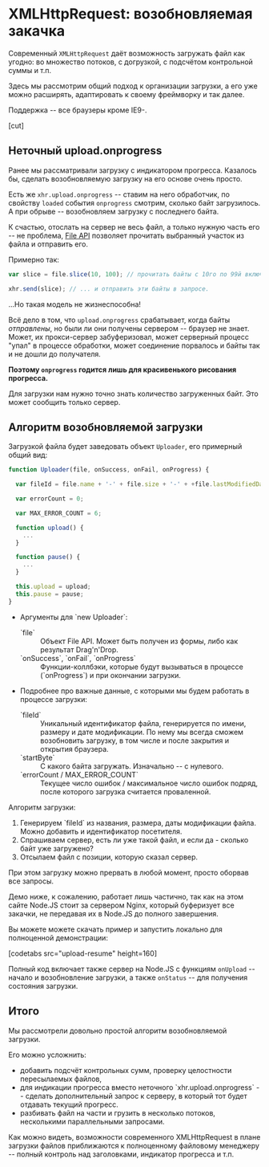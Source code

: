 # XMLHttpRequest: возобновляемая закачка

Современный `XMLHttpRequest` даёт возможность загружать файл как угодно: во множество потоков, с догрузкой, с подсчётом контрольной суммы и т.п.

Здесь мы рассмотрим общий подход к организации загрузки, а его уже можно расширять, адаптировать к своему фреймворку и так далее. 

Поддержка -- все браузеры кроме IE9-.

[cut]

## Неточный upload.onprogress

Ранее мы рассматривали загрузку с индикатором прогресса. Казалось бы, сделать возобновляемую загрузку на его основе очень просто. 

Есть же `xhr.upload.onprogress` -- ставим на него обработчик, по свойству `loaded`  события `onprogress` смотрим, сколько байт загрузилось. А при обрыве -- возобновляем загрузку с последнего байта. 

К счастью, отослать на сервер не весь файл, а только нужную часть его -- не проблема, [File API](http://www.w3.org/TR/FileAPI/) позволяет прочитать выбранный участок из файла и отправить его.

Примерно так:

```js
var slice = file.slice(10, 100); // прочитать байты с 10го по 99й включительно

xhr.send(slice); // ... и отправить эти байты в запросе.
```

...Но такая модель не жизнеспособна! 

Всё дело в том, что `upload.onprogress` срабатывает, когда байты *отправлены*, но были ли они получены сервером -- браузер не знает. Может, их прокси-сервер забуферизовал, может серверный процесс "упал" в процессе обработки, может соединение порвалось и байты так и не дошли до получателя. 

**Поэтому `onprogress` годится лишь для красивенького рисования прогресса.**

Для загрузки нам нужно точно знать количество загруженных байт. Это может сообщить только сервер.

## Алгоритм возобновляемой загрузки

Загрузкой файла будет заведовать объект `Uploader`, его примерный общий вид:

```js
function Uploader(file, onSuccess, onFail, onProgress) {

  var fileId = file.name + '-' + file.size + '-' + +file.lastModifiedDate;

  var errorCount = 0;

  var MAX_ERROR_COUNT = 6;

  function upload() {
    ...
  }

  function pause() {
    ...
  }

  this.upload = upload;
  this.pause = pause;
}
```


<ul>
<li>Аргументы для `new Uploader`:
<dl>
<dt>`file`</dt>
<dd>Объект File API. Может быть получен из формы, либо как результат Drag'n'Drop.<dd>
<dt>`onSuccess`, `onFail`, `onProgress`</dt>
<dd>Функции-коллбэки, которые будут вызываться в процессе (`onProgress`) и при окончании загрузки.</dd>
</dl>
</li>
<li>Подробнее про важные данные, с которыми мы будем работать в процессе загрузки:

<dl>
<dt>`fileId`</dt>
<dd>Уникальный идентификатор файла, генерируется по имени, размеру и дате модификации. По нему мы всегда сможем возобновить загрузку, в том числе и после закрытия и открытия браузера.</dd>
<dt>`startByte`</dt>
<dd>С какого байта загружать. Изначально -- с нулевого.</dd>
<dt>`errorCount / MAX_ERROR_COUNT`</dt>
<dd>Текущее число ошибок / максимальное число ошибок подряд, после которого загрузка считается проваленной.</dd>
</dl>
</li>
</ul>

Алгоритм загрузки:

<ol>
<li>Генерируем `fileId` из названия, размера, даты модификации файла. Можно добавить и идентификатор посетителя.</li>
<li>Спрашиваем сервер, есть ли уже такой файл, и если да - сколько байт уже загружено?</li>
<li>Отсылаем файл с позиции, которую сказал сервер.</li>
</ol>

При этом загрузку можно прервать в любой момент, просто оборвав все запросы.

Демо ниже, к сожалению, работает лишь частично, так как на этом сайте Node.JS стоит за сервером Nginx, который буферизует все закачки, не передавая их в Node.JS до полного завершения.

Вы можете можете скачать пример и запустить локально для полноценной демонстрации: 

[codetabs src="upload-resume" height=160]

Полный код включает также сервер на Node.JS с функциям `onUpload` -- начало и возобновление загрузки, а также `onStatus` -- для получения состояния загрузки.

## Итого

Мы рассмотрели довольно простой алгоритм возобновляемой загрузки.

Его можно усложнить: 
<ul>
<li>добавить подсчёт контрольных сумм, проверку целостности пересылаемых файлов,</li>
<li>для индикации прогресса вместо неточного `xhr.upload.onprogress` -- сделать дополнительный запрос к серверу, в который тот будет отдавать текущий прогресс.</li>
<li>разбивать файл на части и грузить в несколько потоков, несколькими параллельными запросами.</li>
</ul>

Как можно видеть, возможности современного XMLHttpRequest в плане загрузки файлов приближаются к полноценному файловому менеджеру -- полный контроль над заголовками, индикатор прогресса и т.п. 

